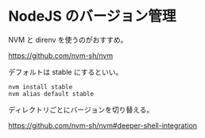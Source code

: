 # NodeJS のバージョン管理

NVM と direnv を使うのがおすすめ。

https://github.com/nvm-sh/nvm

デフォルトは stable にするといい。

    nvm install stable
    nvm alias default stable

ディレクトリごとにバージョンを切り替える。

https://github.com/nvm-sh/nvm#deeper-shell-integration
